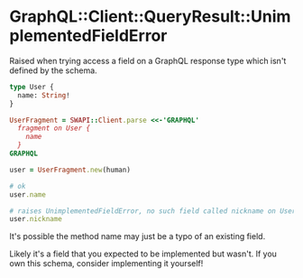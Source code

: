 # GraphQL::Client::QueryResult::UnimplementedFieldError

Raised when trying access a field on a GraphQL response type which isn't defined by the schema.

``` graphql
type User {
  name: String!
}
```

``` ruby
UserFragment = SWAPI::Client.parse <<-'GRAPHQL'
  fragment on User {
    name
  }
GRAPHQL

user = UserFragment.new(human)

# ok
user.name

# raises UnimplementedFieldError, no such field called nickname on User
user.nickname
```

It's possible the method name may just be a typo of an existing field.

Likely it's a field that you expected to be implemented but wasn't. If you own this schema, consider implementing it yourself!
